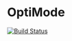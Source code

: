 # OptiMode

[![Build Status](https://github.com/doddgray/OptiMode.jl/workflows/CI/badge.svg)](https://github.com/doddgray/OptiMode.jl/actions)
